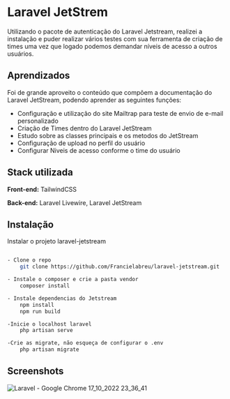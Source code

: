 # Laravel JetStrem

Utilizando o pacote de autenticação do Laravel Jetstream, realizei a instalação e puder realizar vários testes com sua ferramenta de criação de times uma vez que logado podemos demandar níveis de acesso a outros usuários.

## Aprendizados

Foi de grande aproveito o conteúdo que compõem a documentação do Laravel JetStream, podendo aprender as seguintes funções:

- Configuração e utilização do site Mailtrap para teste de envio de e-mail personalizado
- Criação de Times dentro do Laravel JetStream
- Estudo sobre as classes principais e os metodos do JetStream
- Configuração de upload no perfil do usuário
- Configurar Niveis de acesso conforme o time do usuário
## Stack utilizada

**Front-end:** TailwindCSS

**Back-end:** Laravel Livewire, Laravel JetStream

## Instalação

Instalar o projeto laravel-jetstream 

```bash

- Clone o repo
    git clone https://github.com/Francielabreu/laravel-jetstream.git

- Instale o composer e crie a pasta vendor
    composer install

- Instale dependencias do Jetstream
    npm install
    npm run build

-Inicie o localhost laravel
    php artisan serve

-Crie as migrate, não esqueça de configurar o .env
    php artisan migrate
```


    
## Screenshots


![Laravel - Google Chrome 17_10_2022 23_36_41](https://user-images.githubusercontent.com/94265175/196428611-b714369a-4cc9-4b36-a5ce-92d7b55e0577.png)


